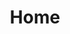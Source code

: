 ---
layout: home
title: Home
locale: en
portal:
    top_text: <em>We live music</em> the same way we live our lives. Being fresh and persistent.
home:
    about: <h1>About us</h1>
        <p>Founded in Munich, Prims is a professional music studio for young musicians who have a music dream.</p>
        <p>We love music, and our definition of music is quite extensive. Whether it is classical or folk, oriental or occidental, we want to interpret it in a new way.
        Our goal is to spread the culture of music, so that more people could get to know and appreciate a new sort of music.</p>
        <p>At Prims, there is no complex concept or fancy melody, we are just a group of happy musicians with our joyful music.</p>
    follow_us: <h1>Follow us</h1>
    latest_event: <h3>Latest event</h3>
    latest_work: <h3>Latest work</h3>
    join_us: <h1>Join us</h1>
        <p>If you have a music dream, if you have ambition to diverse, we welcome you to join us.</p>
        <p><a href="https://docs.google.com/forms/d/1-sq92aYt_GanmJIwyH-V5WAZGYbiF4p1JOw-gu-vIww/viewform?entry.1981904886=English" target="_blank">Join us now</a></p>
---